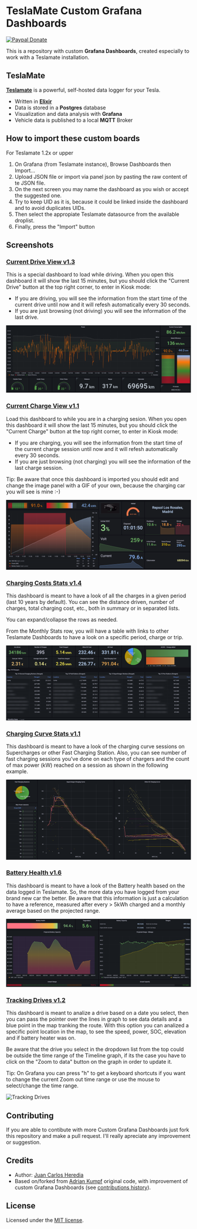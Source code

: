 # TeslaMate Custom Grafana Dashboards

[![Paypal Donate](https://img.shields.io/badge/Donate-PayPal-ff69b4.svg)](https://www.paypal.com/donate/?business=MAWY99TACEXSU&no_recurring=0&currency_code=EUR)

This is a repository with custom **Grafana Dashboards**, created especially to work with a Teslamate installation.

## TeslaMate

**[Teslamate](https://docs.teslamate.org/)** is a powerful, self-hosted data logger for your Tesla.

- Written in **[Elixir](https://elixir-lang.org/)**
- Data is stored in a **Postgres** database
- Visualization and data analysis with **Grafana**
- Vehicle data is published to a local **MQTT** Broker

## How to import these custom boards

For Teslamate 1.2x or upper

1. On Grafana (from Teslamate instance), Browse Dashboards then Import...
2. Upload JSON file or import via panel json by pasting the raw content of te JSON file.
3. On the next screen you may name the dashboard as you wish or accept the suggested one.
4. Try to keep UID as it is, because it could be linked inside the dashboard and to avoid duplicates UIDs.
5. Then select the appropiate Teslamate datasource from the available droplist.
6. Finally, press the "Import" button

## Screenshots

### [Current Drive View v1.3](./dashboards/CurrentDriveView.json)

This is a special dashboard to load while driving. When you open this dashboard it will show the last 15 minutes, but you should click the "Current Drive" button at the top right corner, to enter in Kiosk mode:

- If you are driving, you will see the information from the start time of the current drive until now and it will refesh automatically every 30 seconds.
- If you are just browsing (not driving) you will see the information of the last drive.  

![Current Drive View](./screenshots/CurrentDriveView.png)

### [Current Charge View v1.1](./dashboards/CurrentChargeView.json)

Load this dashboard to while you are in a charging sesion. When you open this dashboard it will show the last 15 minutes, but you should click the "Current Charge" button at the top right corner, to enter in Kiosk mode:

- If you are charging, you will see the information from the start time of the current charge session until now and it will refesh automatically every 30 seconds.
- If you are just browsing (not charging) you will see the information of the last charge session.  

Tip: Be aware that once this dashboard is imported you should edit and change the image panel with a GIF of your own, because the charging car you will see is mine :-)

![Current Charge View](./screenshots/CurrentChargeView.png)

### [Charging Costs Stats v1.4](./dashboards/ChargingCostsStats.json)

This dashboard is meant to have a look of all the charges in a given period (last 10 years by default).
You can see the distance driven, number of charges, total charging cost, etc., both in summary or in
separated lists.

You can expand/collapse the rows as needed.

From the Monthly Stats row, you will have a table with links to other Teslamate Dashboards to have a look on a specific period, charge or trip.

![Charging Costs Stats](./screenshots/ChargingCostsStats.png)

### [Charging Curve Stats v1.1](./dashboards/ChargingCurveStats.json)

This dashboard is meant to have a look of the charging curve sessions on Supercharges or other Fast Charging Station. Also, you can see number of fast charging sessions you've done on each type of chargers and the count of max power (kW) reached on a session as shown in the following example.

![Charging Curve Stats](./screenshots/ChargingCurveStats.png)

### [Battery Health v1.6](./dashboards/BatteryHealth.json)

This dashboard is meant to have a look of the Battery health based on the data logged in Teslamate. So, the more data you have logged from your brand new car the better.
Be aware that this information is just a calculation to have a reference, measured after every > 5kWh charged and a monthly average based on the projected range.

![Battery Health](./screenshots/BatteryHealth.png)

### [Tracking Drives v1.2](./dashboards/TrackingDrives.json)

This dashboard is meant to analize a drive based on a date you select, then you can pass the pointer over the lines in graph
to see data details and a blue point in the map tranking the route. With this option you can analized a specific point location in the map,
to see the speed, power, SOC, elevation and if battery heater was on.

Be aware that the drive you select in the dropdown list from the top could be outside the time range of the Timeline graph,
if its the case you have to click on the "Zoom to data" button on the graph in order to update it.

Tip: On Grafana you can press "h" to get a keyboard shortcuts if you want to change the current Zoom out time range or use the mouse to select/change the time range.

![Tracking Drives](./screenshots/TrackingDrives.gif)

## Contributing

If you are able to contibute with more Custom Grafana Dashboards just fork this repository and make a pull request. I'll really apreciate any improvement or suggestion.

## Credits

- Author: [Juan Carlos Heredia](https://infoinnova.net/contacto/)
- Based on/forked from [Adrian Kumpf](https://github.com/adriankumpf/teslamate) original code, with improvement of custom Grafana Dashboards (see [contributions history](https://github.com/jheredianet/Teslamate-CustomGrafanaDashboards/graphs/contributors)).

## License

Licensed under the [MIT license](./LICENSE).

